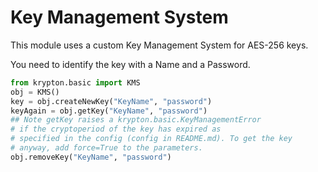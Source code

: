 # Key Management System

This module uses a custom Key Management System for AES-256 keys.

You need to identify the key with a Name and a Password.

```python
from krypton.basic import KMS
obj = KMS()
key = obj.createNewKey("KeyName", "password")
keyAgain = obj.getKey("KeyName", "password")
## Note getKey raises a krypton.basic.KeyManagementError
# if the cryptoperiod of the key has expired as  
# specified in the config (config in README.md). To get the key
# anyway, add force=True to the parameters.
obj.removeKey("KeyName", "password")
```
